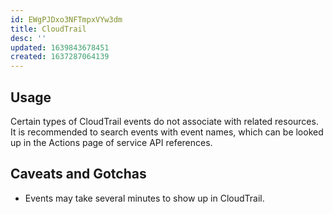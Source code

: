 ```yaml
---
id: EWgPJDxo3NFTmpxVYw3dm
title: CloudTrail
desc: ''
updated: 1639843678451
created: 1637287064139
---
```


## Usage

Certain types of CloudTrail events do not associate with related resources. It is recommended to search events with event names, which can be looked up in the Actions page of service API references.

## Caveats and Gotchas

* Events may take several minutes to show up in CloudTrail.
